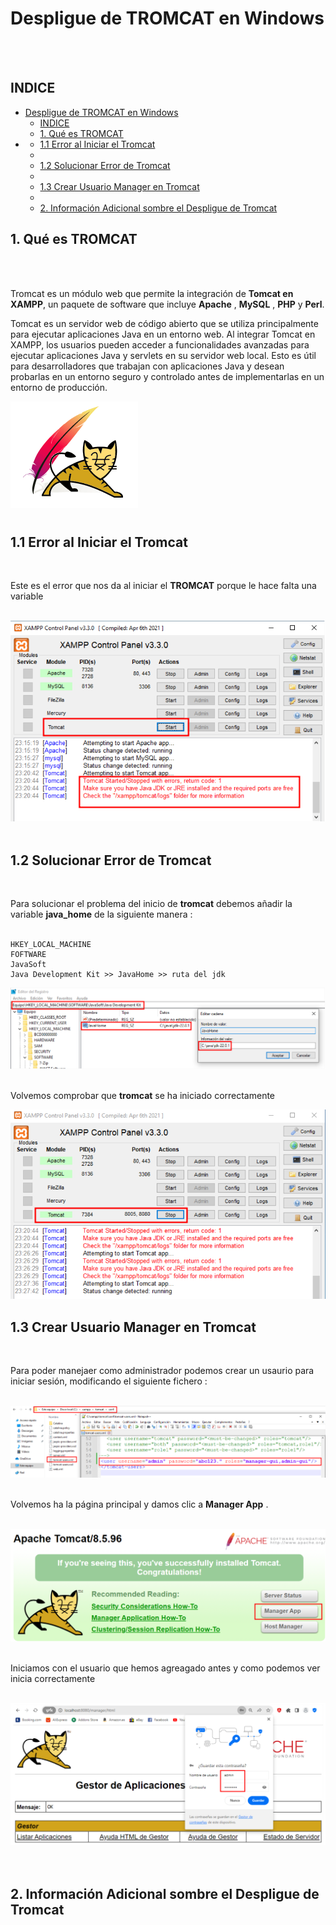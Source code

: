 # Despligue de TROMCAT en Windows 
<br><br>
## INDICE 

- [Despligue de TROMCAT en Windows](#despligue-de-tromcat-en-windows)
  - [INDICE](#indice)
  - [1. Qué es TROMCAT](#1-qué-es-tromcat)
- [](#)
  - [1.1 Error al Iniciar el Tromcat](#11-error-al-iniciar-el-tromcat)
  - [](#-1)
  - [1.2 Solucionar Error de Tromcat](#12-solucionar-error-de-tromcat)
  - [](#-2)
  - [1.3 Crear Usuario Manager en Tromcat](#13-crear-usuario-manager-en-tromcat)
  - [](#-3)
  - [2. Información Adicional sombre el Despligue de Tromcat](#2-información-adicional-sombre-el-despligue-de-tromcat)



## 1. Qué es TROMCAT 
<br><br>

Tromcat es un módulo web que permite la integración de **Tomcat en XAMPP**, un paquete de software que incluye **Apache** , **MySQL** , **PHP** y **Perl**. 

Tomcat es un servidor web de código abierto que se utiliza principalmente para ejecutar aplicaciones Java en un entorno web. Al integrar Tomcat en XAMPP, los usuarios pueden acceder a funcionalidades avanzadas para ejecutar aplicaciones Java y servlets en su servidor web local. Esto es útil para desarrolladores que trabajan con aplicaciones Java y desean probarlas en un entorno seguro y controlado antes de implementarlas en un entorno de producción.

![Logo Tromcat](./img/logo_tromcat.png)

#
## 1.1 Error al Iniciar el Tromcat 
<br>

Este es el error que nos da al iniciar el **TROMCAT** porque le hace falta una variable 
<br><br>


![Error al Iniciar Tromcat](./img/1_error_tromcat.png)
<br><br>

##
## 1.2 Solucionar Error de Tromcat 
<br>

Para solucionar el problema del inicio de **tromcat** debemos añadir la variable **java_home** de la siguiente manera : 
<br><br>

~~~
HKEY_LOCAL_MACHINE
FOFTWARE
JavaSoft
Java Development Kit >> JavaHome >> ruta del jdk
~~~



![Creción de Directorios](./img/1_variable_java_home.png)
<br><br>

Volvemos comprobar que **tromcat** se ha iniciado correctamente
<br>

![Tromcat iniciado correctamente](./img/2_variable_java_home.png)


##
## 1.3 Crear Usuario Manager en Tromcat
<br>


Para poder manejaer como administrador podemos crear un usaurio para iniciar sesión, modificando el siguiente fichero :
<br><br>

![Tromcat crear usuario 1](./img/1_crear_usuarios_tromcat.png)
<br><br>

Volvemos ha la página principal y damos clic a **Manager App** . 
<br><br>

![Tromcat crear usuario 2](./img/2_crear_usuarios_tromcat.png)
<br><br>

Iniciamos con el usuario que hemos agreagado antes y como podemos ver inicia correctamente 
<br><br>

![Tromcat crear usuario 3](./img/3_crear_usuarios_tromcat.png)
<br><br><br>


##
## 2. Información Adicional sombre el Despligue de Tromcat 
